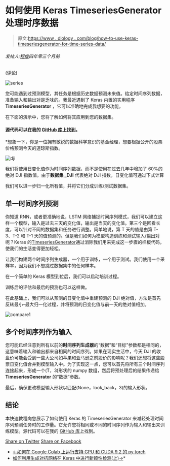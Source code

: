 # 如何使用 Keras TimeseriesGenerator 处理时序数据

> 原文:[https://www . dlology . com/blog/how-to-use-keras-timeseriesgenerator-for-time-series-data/](https://www.dlology.com/blog/how-to-use-keras-timeseriesgenerator-for-time-series-data/)

###### 发帖人:[程维](/blog/author/Chengwei/)四年零三个月前

([评论](/blog/how-to-use-keras-timeseriesgenerator-for-time-series-data/#disqus_thread))

![series](../Images/b31aa4804e51b697f69e083daa24337e.png)

您可能遇到过预测模型，其任务是根据历史数据预测未来值。给定时间序列数据，准备输入和输出对是乏味的。我最近遇到了 Keras 内置的实用程序 **TimeseriesGenerator** ，它可以准确地完成我想要的功能。

在下面的演示中，您将了解如何将其应用到您的数据集。

#### 源代码可以在我的 [GitHub 库](https://github.com/Tony607/Keras_TimeseriesGenerator)上找到。

 *想象一下，你是一位拥有敏锐的数据科学意识的基金经理，想要根据公开的股票价格预测今天的道琼斯指数。

![dji](../Images/00deeb6b4483d6304015ee2d6426fe4e.png)

我们将使用日变化值作为时间序列数据，而不是使用在过去几年中增加了 60%的绝对 DJI 指数值。由于**数据集 _DJI** 代表绝对 DJI 指数，日变化值可通过下式计算

我们可以进一步归一化所有值，并将它们分成训练/测试数据集。

## 单一时间序列预测

你知道 RNN，或者更准确地说，LSTM 网络捕捉时间序列模式，我们可以建立这样一个模型，输入是过去三天的变化值，输出是当天的变化值。第三个是回看长度，可以针对不同的数据集和任务进行调整。简单地说，第 T 天的值是由第 T-3、T-2 和 T-1 天的值预测的。但是我们如何为模型构造训练和测试输入/输出对呢？Keras 的[TimeseriesGenerator](https://keras.io/preprocessing/sequence/#timeseriesgenerator)通过消除我们用来完成这一步骤的样板代码，使我们的生活变得更加轻松。

让我们构建两个时间序列生成器，一个用于训练，一个用于测试。我们使用一个采样率，因为我们不想跳过数据集中的任何样本。

在一个简单的 Keras 模型到位后，我们可以启动培训过程。

训练后的评估和最后的预测也可以这样做。

在此基础上，我们可以从预测的日变化值中重建预测的 DJI 绝对值，方法是首先反转最小-最大归一化过程，并将预测的日变化值与前一天的绝对值相加。

![compare1](../Images/89308c7901e3b5c35462a9b8e048e386.png)

## 多个时间序列作为输入

您可能已经注意到所有以前的**时间序列生成器**的“数据”和“目标”参数都是相同的，这意味着输入和输出都来自相同的时间序列。如果在现实生活中，今天 DJI 的收盘价可能会受到一些大公司如苹果和亚马逊之前股价的影响呢？我们还想将这些股票日变化值合并到模型输入中。为了实现这一点，您可以首先将所有三个时间序列连接起来，形成一个(T，3)形状的 numpy 数组，然后将预处理后的结果传递给 **TimeseriesGenerator** 的“数据”参数。

最后，确保更改模型输入形状以匹配(None，look_back，3)的输入形状。

## 结论

本快速教程向您展示了如何使用 Keras 的 TimeseriesGenerator 来减轻处理时间序列预测任务时的工作量。它允许您将相同或不同的时间序列作为输入和输出来训练模型。源代码可以在我的 [GitHub 库](https://github.com/Tony607/Keras_TimeseriesGenerator)上找到。

[Share on Twitter](https://twitter.com/intent/tweet?url=https%3A//www.dlology.com/blog/how-to-use-keras-timeseriesgenerator-for-time-series-data/&text=How%20to%20use%20Keras%20TimeseriesGenerator%20for%20time%20series%20data) [Share on Facebook](https://www.facebook.com/sharer/sharer.php?u=https://www.dlology.com/blog/how-to-use-keras-timeseriesgenerator-for-time-series-data/)

*   [←如何在 Google Colab 上运行支持 GPU 和 CUDA 9.2 的 py torch](/blog/how-to-run-pytorch-with-gpu-and-cuda-92-support-on-google-colab/)
*   [如何利用生成对抗网络在 Keras 中进行新颖性检测(上)→](/blog/how-to-do-novelty-detection-in-keras-with-generative-adversarial-network/)*